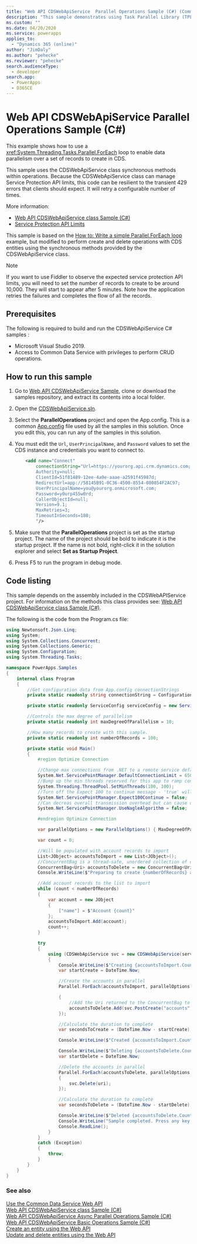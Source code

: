```yaml
---
title: "Web API CDSWebApiService  Parallel Operations Sample (C#) (Common Data Service)| Microsoft Docs"
description: "This sample demonstrates using Task Parallel Library (TPL) with synchronous requests."
ms.custom: ""
ms.date: 04/20/2020
ms.service: powerapps
applies_to: 
  - "Dynamics 365 (online)"
author: "JimDaly"
ms.author: "pehecke"
ms.reviewer: "pehecke"
search.audienceType: 
  - developer
search.app: 
  - PowerApps
  - D365CE
---
```

# Web API CDSWebApiService Parallel Operations Sample (C#)

This example shows how to use a <xref:System.Threading.Tasks.Parallel.ForEach> loop to enable data parallelism over a set of records to create in CDS.

This sample uses the CDSWebApiService class synchronous methods within operations. Because the CDSWebApiService class can manage Service Protection API limits, this code can be resilient to the transient 429 errors that clients should expect. It will retry a configurable number of times. 

More information:

- [Web API CDSWebApiService class Sample (C#)](cdswebapiservice.md)
- [Service Protection API Limits](../../api-limits.md)

This sample is based on the [How to: Write a simple Parallel.ForEach loop](dotnet/standard/parallel-programming/how-to-write-a-simple-parallel-foreach-loop) example, but modified to perform create and delete operations with CDS entities using the synchronous methods provided by the CDSWebApiService class.

> [!NOTE]
> If you want to use Fiddler to observe the expected service protection API limits, you will need to set the number of records to create to be around 10,000. They will start to appear after 5 minutes. Note how the application retries the failures and completes the flow of all the records.

## Prerequisites

The following is required to build and run the CDSWebApiService C# samples :

- Microsoft Visual Studio 2019. 
- Access to Common Data Service with privileges to perform CRUD operations.
  
<a name="bkmk_runSample"></a>
  
## How to run this sample

1. Go to [Web API CDSWebApiService Sample](https://github.com/microsoft/PowerApps-Samples/tree/master/cds/webapi/C%23/CDSWebApiService), clone or download the samples repository, and extract its contents into a local folder.

1. Open the [CDSWebApiService.sln](https://github.com/microsoft/PowerApps-Samples/blob/master/cds/webapi/C%23/CDSWebApiService/CDSWebApiService.sln).

1. Select the **ParallelOperations** project and open the App.config. This is a common [App.config](https://github.com/microsoft/PowerApps-Samples/blob/master/cds/webapi/C%23/CDSWebApiService/App.config) file used by all the samples in this solution. Once you edit this, you can run any of the samples in this solution.

1. You must edit the `Url`, `UserPrincipalName`, and `Password` values to set the CDS instance and credentials you want to connect to.

    ```xml
        <add name="Connect"
            connectionString="Url=https://yourorg.api.crm.dynamics.com;
            Authority=null;
            ClientId=51f81489-12ee-4a9e-aaae-a2591f45987d;
            RedirectUrl=app://58145B91-0C36-4500-8554-080854F2AC97;
            UserPrincipalName=you@yourorg.onmicrosoft.com;
            Password=y0urp455w0rd;
            CallerObjectId=null;
            Version=9.1;
            MaxRetries=3;
            TimeoutInSeconds=180;
            "/>
    ```

1. Make sure that the **ParallelOperations** project is set as the startup project. The name of the project should be bold to indicate it is the startup project. If the name is not bold, right-click it in the solution explorer and select **Set as Startup Project**.

1. Press F5 to run the program in debug mode.

## Code listing

This sample depends on the assembly included in the CDSWebAPIService project. For information on the methods this class provides see: [Web API CDSWebApiService class Sample (C#)](cdswebapiservice.md).

The following is the code from the Program.cs file:

```csharp
using Newtonsoft.Json.Linq;
using System;
using System.Collections.Concurrent;
using System.Collections.Generic;
using System.Configuration;
using System.Threading.Tasks;

namespace PowerApps.Samples
{
    internal class Program
    {
        //Get configuration data from App.config connectionStrings
        private static readonly string connectionString = ConfigurationManager.ConnectionStrings["Connect"].ConnectionString;

        private static readonly ServiceConfig serviceConfig = new ServiceConfig(connectionString);

        //Controls the max degree of parallelism
        private static readonly int maxDegreeOfParallelism = 10;

        //How many records to create with this sample.
        private static readonly int numberOfRecords = 100;

        private static void Main()
        {
            #region Optimize Connection

            //Change max connections from .NET to a remote service default: 2
            System.Net.ServicePointManager.DefaultConnectionLimit = 65000;
            //Bump up the min threads reserved for this app to ramp connections faster - minWorkerThreads defaults to 4, minIOCP defaults to 4
            System.Threading.ThreadPool.SetMinThreads(100, 100);
            //Turn off the Expect 100 to continue message - 'true' will cause the caller to wait until it round-trip confirms a connection to the server
            System.Net.ServicePointManager.Expect100Continue = false;
            //Can decreas overall transmission overhead but can cause delay in data packet arrival
            System.Net.ServicePointManager.UseNagleAlgorithm = false;

            #endregion Optimize Connection

            var parallelOptions = new ParallelOptions() { MaxDegreeOfParallelism = maxDegreeOfParallelism };

            var count = 0;

            //Will be populated with account records to import
            List<JObject> accountsToImport = new List<JObject>();
            //ConcurrentBag is a thread-safe, unordered collection of objects.
            ConcurrentBag<Uri> accountsToDelete = new ConcurrentBag<Uri>();
            Console.WriteLine($"Preparing to create {numberOfRecords} acccount records using Web API.");

            //Add account records to the list to import
            while (count < numberOfRecords)
            {
                var account = new JObject
                {
                    ["name"] = $"Account {count}"
                };
                accountsToImport.Add(account);
                count++;
            }

            try
            {
                using (CDSWebApiService svc = new CDSWebApiService(serviceConfig))
                {
                    Console.WriteLine($"Creating {accountsToImport.Count} accounts");
                    var startCreate = DateTime.Now;

                    //Create the accounts in parallel
                    Parallel.ForEach(accountsToImport, parallelOptions, (account) =>

                    {
                        //Add the Uri returned to the ConcurrentBag to delete later
                        accountsToDelete.Add(svc.PostCreate("accounts", account));
                    });

                    //Calculate the duration to complete
                    var secondsToCreate = (DateTime.Now - startCreate).TotalSeconds;

                    Console.WriteLine($"Created {accountsToImport.Count} accounts in  {Math.Round(secondsToCreate)} seconds.");

                    Console.WriteLine($"Deleting {accountsToDelete.Count} accounts");
                    var startDelete = DateTime.Now;

                    //Delete the accounts in parallel
                    Parallel.ForEach(accountsToDelete, parallelOptions, (uri) =>
                    {
                        svc.Delete(uri);
                    });

                    //Calculate the duration to complete
                    var secondsToDelete = (DateTime.Now - startDelete).TotalSeconds;

                    Console.WriteLine($"Deleted {accountsToDelete.Count} accounts in {Math.Round(secondsToDelete)} seconds.");
                    Console.WriteLine("Sample completed. Press any key to exit.");
                    Console.ReadLine();
                }
            }
            catch (Exception)
            {
                throw;
            }
        }
    }
}
```

### See also

[Use the Common Data Service Web API](../overview.md)<br />
[Web API CDSWebApiService class Sample (C#)](cdswebapiservice.md)<br />
[Web API CDSWebApiService Async Parallel Operations Sample (C#)](cdswebapiservice-async-parallel-operations.md)<br />
[Web API CDSWebApiService Basic Operations Sample (C#)](cdswebapiservice-basic-operations.md)<br />
[Create an entity using the Web API](../create-entity-web-api.md)<br />
[Update and delete entities using the Web API](../update-delete-entities-using-web-api.md)